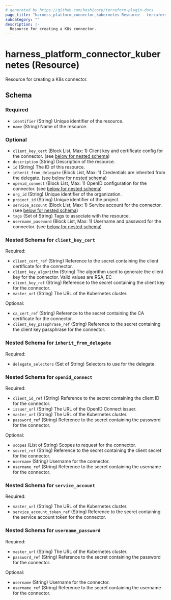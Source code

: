 ```yaml
---
# generated by https://github.com/hashicorp/terraform-plugin-docs
page_title: "harness_platform_connector_kubernetes Resource - terraform-provider-harness"
subcategory: ""
description: |-
  Resource for creating a K8s connector.
---
```


# harness_platform_connector_kubernetes (Resource)

Resource for creating a K8s connector.



<!-- schema generated by tfplugindocs -->
## Schema

### Required

- `identifier` (String) Unique identifier of the resource.
- `name` (String) Name of the resource.

### Optional

- `client_key_cert` (Block List, Max: 1) Client key and certificate config for the connector. (see [below for nested schema](#nestedblock--client_key_cert))
- `description` (String) Description of the resource.
- `id` (String) The ID of this resource.
- `inherit_from_delegate` (Block List, Max: 1) Credentials are inherited from the delegate. (see [below for nested schema](#nestedblock--inherit_from_delegate))
- `openid_connect` (Block List, Max: 1) OpenID configuration for the connector. (see [below for nested schema](#nestedblock--openid_connect))
- `org_id` (String) Unique identifier of the organization.
- `project_id` (String) Unique identifier of the project.
- `service_account` (Block List, Max: 1) Service account for the connector. (see [below for nested schema](#nestedblock--service_account))
- `tags` (Set of String) Tags to associate with the resource.
- `username_password` (Block List, Max: 1) Username and password for the connector. (see [below for nested schema](#nestedblock--username_password))

<a id="nestedblock--client_key_cert"></a>
### Nested Schema for `client_key_cert`

Required:

- `client_cert_ref` (String) Reference to the secret containing the client certificate for the connector.
- `client_key_algorithm` (String) The algorithm used to generate the client key for the connector. Valid values are RSA, EC
- `client_key_ref` (String) Reference to the secret containing the client key for the connector.
- `master_url` (String) The URL of the Kubernetes cluster.

Optional:

- `ca_cert_ref` (String) Reference to the secret containing the CA certificate for the connector.
- `client_key_passphrase_ref` (String) Reference to the secret containing the client key passphrase for the connector.


<a id="nestedblock--inherit_from_delegate"></a>
### Nested Schema for `inherit_from_delegate`

Required:

- `delegate_selectors` (Set of String) Selectors to use for the delegate.


<a id="nestedblock--openid_connect"></a>
### Nested Schema for `openid_connect`

Required:

- `client_id_ref` (String) Reference to the secret containing the client ID for the connector.
- `issuer_url` (String) The URL of the OpenID Connect issuer.
- `master_url` (String) The URL of the Kubernetes cluster.
- `password_ref` (String) Reference to the secret containing the password for the connector.

Optional:

- `scopes` (List of String) Scopes to request for the connector.
- `secret_ref` (String) Reference to the secret containing the client secret for the connector.
- `username` (String) Username for the connector.
- `username_ref` (String) Reference to the secret containing the username for the connector.


<a id="nestedblock--service_account"></a>
### Nested Schema for `service_account`

Required:

- `master_url` (String) The URL of the Kubernetes cluster.
- `service_account_token_ref` (String) Reference to the secret containing the service account token for the connector.


<a id="nestedblock--username_password"></a>
### Nested Schema for `username_password`

Required:

- `master_url` (String) The URL of the Kubernetes cluster.
- `password_ref` (String) Reference to the secret containing the password for the connector.

Optional:

- `username` (String) Username for the connector.
- `username_ref` (String) Reference to the secret containing the username for the connector.



